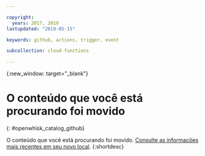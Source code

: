 ```yaml
---

copyright:
  years: 2017, 2019
lastupdated: "2019-05-15"

keywords: github, actions, trigger, event

subcollection: cloud-functions

---
```


{:new_window: target="_blank"}
# O conteúdo que você está procurando foi movido
{: #openwhisk_catalog_github}

O conteúdo que você está procurando foi movido. [Consulte as informações mais recentes em seu novo local](/docs/openwhisk?topic=cloud-functions-pkg_github).
{:shortdesc}
